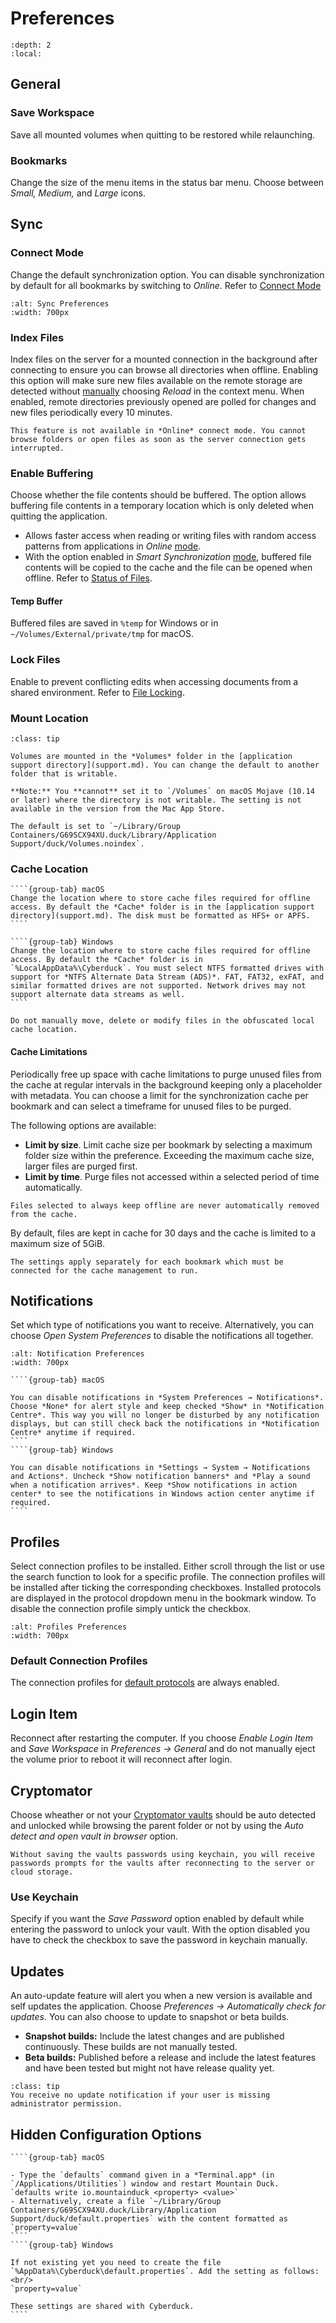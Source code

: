 Preferences
====

```{contents} Content
:depth: 2
:local:
```

## General
### Save Workspace
Save all mounted volumes when quitting to be restored while relaunching.

### Bookmarks
Change the size of the menu items in the status bar menu. Choose between *Small, Medium,* and *Large* icons.

## Sync
### Connect Mode
Change the default synchronization option. You can disable synchronization by default for all bookmarks by switching to *Online*. Refer to [Connect Mode](interface.md#connect-mode)

```{image} _images/Sync_Preferences_Win.png
:alt: Sync Preferences
:width: 700px
```

### Index Files
Index files on the server for a mounted connection in the background after connecting to ensure you can browse all directories when offline. Enabling this option will make sure new files available on the remote storage are detected without [manually](interface.md#reload) choosing *Reload* in the context menu. When enabled, remote directories previously opened are polled for changes and new files periodically every 10 minutes. 

```{warning}
This feature is not available in *Online* connect mode. You cannot browse folders or open files as soon as the server connection gets interrupted.
```

### Enable Buffering
Choose whether the file contents should be buffered. The option allows buffering file contents in a temporary location which is only deleted when quitting the application.
- Allows faster access when reading or writing files with random access patterns from applications in _Online_ [mode](interface.md#connect-mode).
- With the option enabled in _Smart Synchronization_ [mode](interface.md#connect-mode), buffered file contents will be copied to the cache and the file can be opened when offline. Refer to [Status of Files](connect/sync.md#status-of-files).

#### Temp Buffer

Buffered files are saved in `%temp` for Windows or in `~/Volumes/External/private/tmp` for macOS.

### Lock Files
Enable to prevent conflicting edits when accessing documents from a shared environment. Refer to [File Locking](locking.md).

### Mount Location 

````{admonition} macOS only
:class: tip

Volumes are mounted in the *Volumes* folder in the [application support directory](support.md). You can change the default to another folder that is writable.

**Note:** You **cannot** set it to `/Volumes` on macOS Mojave (10.14 or later) where the directory is not writable. The setting is not available in the version from the Mac App Store. 

The default is set to `~/Library/Group Containers/G69SCX94XU.duck/Library/Application Support/duck/Volumes.noindex`.
````

### Cache Location

`````{tabs}
````{group-tab} macOS
Change the location where to store cache files required for offline access. By default the *Cache* folder is in the [application support directory](support.md). The disk must be formatted as HFS+ or APFS.
````

````{group-tab} Windows
Change the location where to store cache files required for offline access. By default the *Cache* folder is in `%LocalAppData%\Cyberduck`. You must select NTFS formatted drives with support for *NTFS Alternate Data Stream (ADS)*. FAT, FAT32, exFAT, and similar formatted drives are not supported. Network drives may not support alternate data streams as well.
````
`````

```{warning}
Do not manually move, delete or modify files in the obfuscated local cache location.
```

#### Cache Limitations

Periodically free up space with cache limitations to purge unused files from the cache at regular intervals in the background keeping only a placeholder with metadata. You can choose a limit for the synchronization cache per bookmark and can select a timeframe for unused files to be purged.

The following options are available:
- **Limit by size**. Limit cache size per bookmark by selecting a maximum folder size within the preference. Exceeding the maximum cache size, larger files are purged first.
- **Limit by time**. Purge files not accessed within a selected period of time automatically.

```{tip}
Files selected to always keep offline are never automatically removed from the cache.
```

By default, files are kept in cache for 30 days and the cache is limited to a maximum size of 5GiB.

```{attention}
The settings apply separately for each bookmark which must be connected for the cache management to run.
```

## Notifications

Set which type of notifications you want to receive. Alternatively, you can choose *Open System Preferences* to disable the notifications all together. 

```{image} _images/Notification_Preferences.png
:alt: Notification Preferences
:width: 700px
```

`````{tabs}
````{group-tab} macOS

You can disable notifications in *System Preferences → Notifications*. Choose *None* for alert style and keep checked *Show* in *Notification Centre*. This way you will no longer be disturbed by any notification displays, but can still check back the notifications in *Notification Centre* anytime if required.
````
````{group-tab} Windows

You can disable notifications in *Settings → System → Notifications and Actions*. Uncheck *Show notification banners* and *Play a sound when a notification arrives*. Keep *Show notifications in action center* to see the notifications in Windows action center anytime if required.
````
`````

## Profiles
Select connection profiles to be installed. Either scroll through the list or use the search function to look for a specific profile. The connection profiles will be installed after ticking the corresponding checkboxes. Installed protocols are displayed in the protocol dropdown menu in the bookmark window. To disable the connection profile simply untick the checkbox. 

```{image} _images/Profiles_Preferences.png
:alt: Profiles Preferences
:width: 700px
```

### Default Connection Profiles
The connection profiles for [default protocols](../protocols/index.md) are always enabled.

## Login Item
Reconnect after restarting the computer. If you choose *Enable Login Item* and *Save Workspace* in *Preferences → General* and do not manually eject the volume prior to reboot it will reconnect after login.

## Cryptomator
Choose wheather or not your [Cryptomator vaults](../cryptomator/index.md) should be auto detected and unlocked while browsing the parent folder or not by using the *Auto detect and open vault in browser* option.

```{note}
Without saving the vaults passwords using keychain, you will receive passwords prompts for the vaults after reconnecting to the server or cloud storage.
``` 

### Use Keychain
Specify if you want the *Save Password* option enabled by default while entering the password to unlock your vault. With the option disabled you have to check the checkbox to save the password in keychain manually. 

## Updates
An auto-update feature will alert you when a new version is available and self updates the application. Choose *Preferences → Automatically check for updates*. You can also choose to update to snapshot or beta builds.

- **Snapshot builds:** Include the latest changes and are published continuously. These builds are not manually tested.
- **Beta builds:** Published before a release and include the latest features and have been tested but might not have release quality yet.

```{admonition} Windows only
:class: tip
You receive no update notification if your user is missing administrator permission.
```

## Hidden Configuration Options

`````{tabs}
````{group-tab} macOS

- Type the `defaults` command given in a *Terminal.app* (in `/Applications/Utilities`) window and restart Mountain Duck.
`defaults write io.mountainduck <property> <value>`
- Alternatively, create a file `~/Library/Group Containers/G69SCX94XU.duck/Library/Application Support/duck/default.properties` with the content formatted as `property=value`
````
````{group-tab} Windows

If not existing yet you need to create the file `%AppData%\Cyberduck\default.properties`. Add the setting as follows:<br/>
`property=value`

These settings are shared with Cyberduck.
````

`````